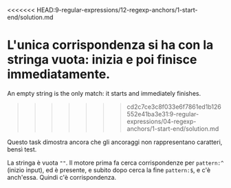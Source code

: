 <<<<<<< HEAD:9-regular-expressions/12-regexp-anchors/1-start-end/solution.md

L'unica corrispondenza si ha con la stringa vuota: inizia e poi finisce immediatamente.
=======
An empty string is the only match: it starts and immediately finishes.
>>>>>>> cd2c7ce3c8f033e6f7861ed1b126552e41ba3e31:9-regular-expressions/04-regexp-anchors/1-start-end/solution.md

Questo task dimostra ancora che gli ancoraggi non rappresentano caratteri, bensì test.

La stringa è vuota `""`. Il motore prima fa cerca corrispondenze per `pattern:^` (inizio input), ed è presente, e subito dopo cerca la fine `pattern:$`, e c'è anch'essa. Quindi c'è corrispondenza.
